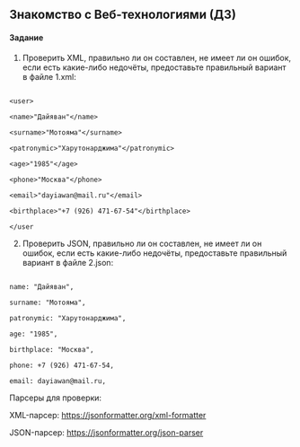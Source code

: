 ## Знакомство с Веб-технологиями (ДЗ)

#### Задание

1. Проверить XML, правильно ли он составлен, не имеет ли он ошибок, если есть какие-либо недочёты, предоставьте правильный вариант в файле 1.xml:

```

<user>

<name>"Дайяван"</name>

<surname>"Мотояма"</surname>

<patronymic>"Харутонарджима"</patronymic>

<age>"1985"</age>

<phone>"Москва"</phone>

<email>"dayiawan@mail.ru"</email>

<birthplace>"+7 (926) 471-67-54"</birthplace>

</user

```

2. Проверить JSON, правильно ли он составлен, не имеет ли он ошибок, если есть какие-либо недочёты, предоставьте правильный вариант в файле 2.json:

```

name: "Дайяван",

surname: "Мотояма",

patronymic: "Харутонарджима",

age: "1985",

birthplace: "Москва",

phone: +7 (926) 471-67-54,

email: dayiawan@mail.ru,

```

Парсеры для проверки:

XML-парсер: https://jsonformatter.org/xml-formatter

JSON-парсер: https://jsonformatter.org/json-parser